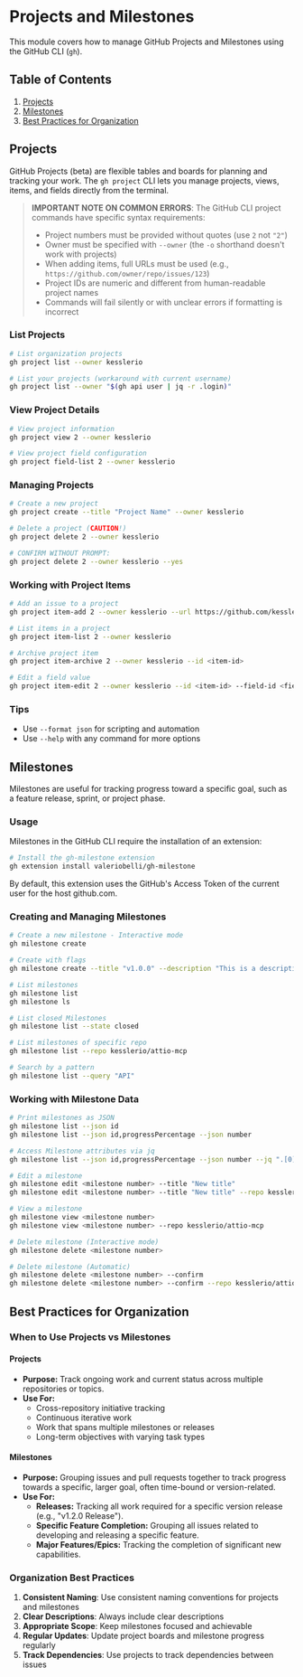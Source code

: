 # Projects and Milestones

This module covers how to manage GitHub Projects and Milestones using the GitHub CLI (`gh`).

## Table of Contents

1. [Projects](#projects)
2. [Milestones](#milestones)
3. [Best Practices for Organization](#best-practices-for-organization)

## Projects

GitHub Projects (beta) are flexible tables and boards for planning and tracking your work. The `gh project` CLI lets you manage projects, views, items, and fields directly from the terminal.

> **IMPORTANT NOTE ON COMMON ERRORS**: 
> The GitHub CLI project commands have specific syntax requirements:
> - Project numbers must be provided without quotes (use `2` not `"2"`)
> - Owner must be specified with `--owner` (the `-o` shorthand doesn't work with projects)
> - When adding items, full URLs must be used (e.g., `https://github.com/owner/repo/issues/123`)
> - Project IDs are numeric and different from human-readable project names
> - Commands will fail silently or with unclear errors if formatting is incorrect

### List Projects

```sh
# List organization projects
gh project list --owner kesslerio

# List your projects (workaround with current username)
gh project list --owner "$(gh api user | jq -r .login)"
```

### View Project Details

```sh
# View project information
gh project view 2 --owner kesslerio

# View project field configuration
gh project field-list 2 --owner kesslerio
```

### Managing Projects

```sh
# Create a new project
gh project create --title "Project Name" --owner kesslerio

# Delete a project (CAUTION!)
gh project delete 2 --owner kesslerio

# CONFIRM WITHOUT PROMPT:
gh project delete 2 --owner kesslerio --yes
```

### Working with Project Items

```sh
# Add an issue to a project
gh project item-add 2 --owner kesslerio --url https://github.com/kesslerio/attio-mcp/issues/1

# List items in a project
gh project item-list 2 --owner kesslerio

# Archive project item
gh project item-archive 2 --owner kesslerio --id <item-id>

# Edit a field value
gh project item-edit 2 --owner kesslerio --id <item-id> --field-id <field-id> --text "New Value"
```

### Tips

- Use `--format json` for scripting and automation
- Use `--help` with any command for more options

## Milestones

Milestones are useful for tracking progress toward a specific goal, such as a feature release, sprint, or project phase.

### Usage

Milestones in the GitHub CLI require the installation of an extension:

```sh
# Install the gh-milestone extension
gh extension install valeriobelli/gh-milestone
```

By default, this extension uses the GitHub's Access Token of the current user for the host github.com.

### Creating and Managing Milestones

```sh
# Create a new milestone - Interactive mode
gh milestone create

# Create with flags
gh milestone create --title "v1.0.0" --description "This is a description" --due-date 2025-06-01

# List milestones
gh milestone list
gh milestone ls

# List closed Milestones
gh milestone list --state closed

# List milestones of specific repo
gh milestone list --repo kesslerio/attio-mcp

# Search by a pattern
gh milestone list --query "API"
```

### Working with Milestone Data

```sh
# Print milestones as JSON
gh milestone list --json id
gh milestone list --json id,progressPercentage --json number

# Access Milestone attributes via jq
gh milestone list --json id,progressPercentage --json number --jq ".[0].id"

# Edit a milestone
gh milestone edit <milestone number> --title "New title"
gh milestone edit <milestone number> --title "New title" --repo kesslerio/attio-mcp

# View a milestone
gh milestone view <milestone number>
gh milestone view <milestone number> --repo kesslerio/attio-mcp

# Delete milestone (Interactive mode)
gh milestone delete <milestone number>

# Delete milestone (Automatic)
gh milestone delete <milestone number> --confirm
gh milestone delete <milestone number> --confirm --repo kesslerio/attio-mcp
```

## Best Practices for Organization

### When to Use Projects vs Milestones

#### Projects
- **Purpose:** Track ongoing work and current status across multiple repositories or topics.
- **Use For:**
    - Cross-repository initiative tracking
    - Continuous iterative work
    - Work that spans multiple milestones or releases
    - Long-term objectives with varying task types

#### Milestones
- **Purpose:** Grouping issues and pull requests together to track progress towards a specific, larger goal, often time-bound or version-related.
- **Use For:**
    - **Releases:** Tracking all work required for a specific version release (e.g., "v1.2.0 Release").
    - **Specific Feature Completion:** Grouping all issues related to developing and releasing a specific feature.
    - **Major Features/Epics:** Tracking the completion of significant new capabilities.

### Organization Best Practices

1. **Consistent Naming**: Use consistent naming conventions for projects and milestones
2. **Clear Descriptions**: Always include clear descriptions
3. **Appropriate Scope**: Keep milestones focused and achievable
4. **Regular Updates**: Update project boards and milestone progress regularly
5. **Track Dependencies**: Use projects to track dependencies between issues
